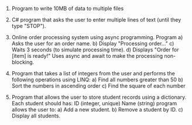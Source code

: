 1. Program to write 10MB of data to multiple files

2. C# program that asks the user to enter multiple lines of text (until they type "STOP").

3. Online order processing system using async programming. Program 
   a) Asks the user for an order name.
   b) Display "Processing order..."
   c) Waits 3 seconds (to simulate processing time).
   d) Displays "Order for [item] is ready!"
   Uses async and await to make the processing non-blocking.
   
4. Program that takes a list of integers from the user and performs the following operations using LINQ:
    a) Find all numbers greater than 50
    b) Sort the numbers in ascending order
    c) Find the square of each number

5. Program that allows the user to store student records using a dictionary. Each student should has:
    ID (integer, unique)
    Name (string)
    program allows the user to:
    a) Add a new student.
    b) Remove a student by ID.
    c) Display all students.



